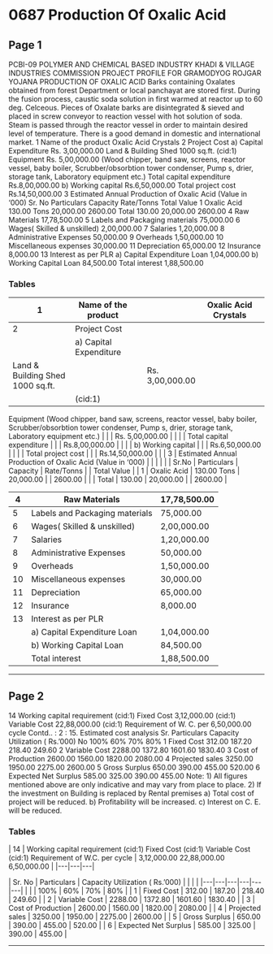 # 0687 Production Of Oxalic Acid

## Page 1

PCBI-09 POLYMER AND CHEMICAL BASED INDUSTRY KHADI & VILLAGE INDUSTRIES COMMISSION PROJECT PROFILE FOR GRAMODYOG ROJGAR YOJANA PRODUCTION OF OXALIC ACID Barks containing Oxalates obtained from forest Department or local panchayat are stored first. During the fusion process, caustic soda solution in first warmed at reactor up to 60 deg. Celceous. Pieces of Oxalate barks are disintegrated & sieved and placed in screw conveyor to reaction vessel with hot solution of soda. Steam is passed through the reactor vessel in order to maintain desired level of temperature. There is a good demand in domestic and international market. 1 Name of the product Oxalic Acid Crystals 2 Project Cost a) Capital Expenditure Rs. 3,00,000.00 Land & Building Shed 1000 sq.ft. (cid:1) Equipment Rs. 5,00,000.00 (Wood chipper, band saw, screens, reactor vessel, baby boiler, Scrubber/obsorbtion tower condenser, Pump s, drier, storage tank, Laboratory equipment etc.) Total capital expenditure Rs.8,00,000.00 b) Working capital Rs.6,50,000.00 Total project cost Rs.14,50,000.00 3 Estimated Annual Production of Oxalic Acid (Value in ‘000) Sr. No Particulars Capacity Rate/Tonns Total Value 1 Oxalic Acid 130.00 Tons 20,000.00 2600.00 Total 130.00 20,000.00 2600.00 4 Raw Materials 17,78,500.00 5 Labels and Packaging materials 75,000.00 6 Wages( Skilled & unskilled) 2,00,000.00 7 Salaries 1,20,000.00 8 Administrative Expenses 50,000.00 9 Overheads 1,50,000.00 10 Miscellaneous expenses 30,000.00 11 Depreciation 65,000.00 12 Insurance 8,000.00 13 Interest as per PLR a) Capital Expenditure Loan 1,04,000.00 b) Working Capital Loan 84,500.00 Total interest 1,88,500.00

### Tables

| 1 | Name of the product |  |  | Oxalic Acid Crystals |  |
|---|---|---|---|---|---|
| 2 | Project Cost |  |  |  |  |
|  | a) Capital Expenditure
Land & Building Shed 1000 sq.ft. |  |  | Rs. 3,00,000.00 |  |
|  | (cid:1)
Equipment
(Wood chipper, band saw, screens, reactor vessel, baby
boiler, Scrubber/obsorbtion tower condenser, Pump s,
drier, storage tank, Laboratory equipment etc.) |  |  | Rs. 5,00,000.00 |  |
|  | Total capital expenditure |  |  | Rs.8,00,000.00 |  |
|  | b) Working capital |  |  | Rs.6,50,000.00 |  |
|  | Total project cost |  |  | Rs.14,50,000.00 |  |
| 3 | Estimated Annual Production of Oxalic Acid (Value in ‘000) |  |  |  |  |
| Sr.No | Particulars | Capacity | Rate/Tonns |  | Total Value |
| 1 | Oxalic Acid | 130.00 Tons | 20,000.00 |  | 2600.00 |
|  | Total | 130.00 | 20,000.00 |  | 2600.00 |

| 4 | Raw Materials | 17,78,500.00 |
|---|---|---|
| 5 | Labels and Packaging materials | 75,000.00 |
| 6 | Wages( Skilled & unskilled) | 2,00,000.00 |
| 7 | Salaries | 1,20,000.00 |
| 8 | Administrative Expenses | 50,000.00 |
| 9 | Overheads | 1,50,000.00 |
| 10 | Miscellaneous expenses | 30,000.00 |
| 11 | Depreciation | 65,000.00 |
| 12 | Insurance | 8,000.00 |
| 13 | Interest as per PLR |  |
|  | a) Capital Expenditure Loan | 1,04,000.00 |
|  | b) Working Capital Loan | 84,500.00 |
|  | Total interest | 1,88,500.00 |

---

## Page 2

14 Working capital requirement (cid:1) Fixed Cost 3,12,000.00 (cid:1) Variable Cost 22,88,000.00 (cid:1) Requirement of W. C. per 6,50,000.00 cycle Contd.. : 2 : 15. Estimated cost analysis Sr. Particulars Capacity Utilization ( Rs.’000) No 100% 60% 70% 80% 1 Fixed Cost 312.00 187.20 218.40 249.60 2 Variable Cost 2288.00 1372.80 1601.60 1830.40 3 Cost of Production 2600.00 1560.00 1820.00 2080.00 4 Projected sales 3250.00 1950.00 2275.00 2600.00 5 Gross Surplus 650.00 390.00 455.00 520.00 6 Expected Net Surplus 585.00 325.00 390.00 455.00 Note: 1) All figures mentioned above are only indicative and may vary from place to place. 2) If the investment on Building is replaced by Rental premises a) Total cost of project will be reduced. b) Profitability will be increased. c) Interest on C. E. will be reduced.

### Tables

| 14 | Working capital requirement
(cid:1)
Fixed Cost
(cid:1)
Variable Cost
(cid:1)
Requirement of W.C. per
cycle | 3,12,000.00
22,88,000.00
6,50,000.00 |
|---|---|---|

| Sr.
No | Particulars | Capacity Utilization ( Rs.’000) |  |  |  |
|---|---|---|---|---|---|
|  |  | 100% | 60% | 70% | 80% |
| 1 | Fixed Cost | 312.00 | 187.20 | 218.40 | 249.60 |
| 2 | Variable Cost | 2288.00 | 1372.80 | 1601.60 | 1830.40 |
| 3 | Cost of Production | 2600.00 | 1560.00 | 1820.00 | 2080.00 |
| 4 | Projected sales | 3250.00 | 1950.00 | 2275.00 | 2600.00 |
| 5 | Gross Surplus | 650.00 | 390.00 | 455.00 | 520.00 |
| 6 | Expected Net Surplus | 585.00 | 325.00 | 390.00 | 455.00 |

---
